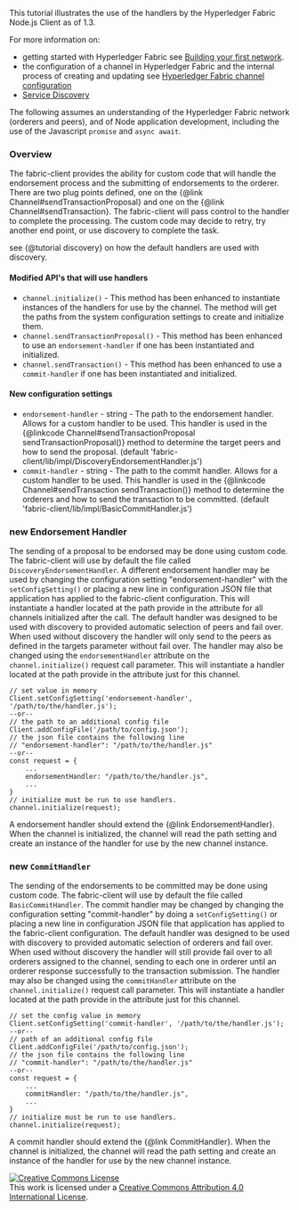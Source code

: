 
This tutorial illustrates the use of the handlers by the Hyperledger Fabric Node.js Client as of 1.3.

For more information on:
* getting started with Hyperledger Fabric see
[Building your first network](http://hyperledger-fabric.readthedocs.io/en/latest/build_network.html).
* the configuration of a channel in Hyperledger Fabric and the internal
process of creating and updating see
[Hyperledger Fabric channel configuration](http://hyperledger-fabric.readthedocs.io/en/latest/configtx.html)
* [Service Discovery](https://hyperledger-fabric.readthedocs.io/en/latest/discovery-overview.html)

The following assumes an understanding of the Hyperledger Fabric network
(orderers and peers),
and of Node application development, including the use of the
Javascript `promise` and `async await`.

### Overview
The fabric-client provides the ability for custom code that will handle the
endorsement process and the submitting of endorsements to the orderer.
There are two plug points defined, one on the {@link Channel#sendTransactionProposal}
and one on the {@link Channel#sendTransaction}. The fabric-client will pass
control to the handler to complete the processing. The custom code may
decide to retry, try another end point, or use discovery to complete the
task.

see {@tutorial discovery} on how the default handlers are
used with discovery.

#### Modified API's that will use handlers
* `channel.initialize()` - This method has been enhanced to instantiate
instances of the handlers for use by the channel. The method will get the
paths from the system configuration settings to create and initialize them.
* `channel.sendTransactionProposal()` - This method has been enhanced to use
an `endorsement-handler` if one has been instantiated and initialized.
* `channel.sendTransaction()` - This method has been enhanced to use
a `commit-handler` if one has been instantiated and initialized.



#### New configuration settings
* `endorsement-handler` - string - The path to the endorsement handler. Allows for a
custom handler to be used. This handler is used in the
{@linkcode Channel#sendTransactionProposal sendTransactionProposal()}
method to determine the target peers and how to send the proposal.
(default 'fabric-client/lib/impl/DiscoveryEndorsementHandler.js')
* `commit-handler` - string - The path to the commit handler. Allows for
a custom handler to be used. This handler is used in the
{@linkcode Channel#sendTransaction sendTransaction()} method
to determine the orderers and how to send the transaction to be committed.
(default 'fabric-client/lib/impl/BasicCommitHandler.js')

### new Endorsement Handler
The sending of a proposal to be endorsed may be done using custom code. The
fabric-client will use by default the file called `DiscoveryEndorsementHandler`.
A different endorsement handler may be used by changing the configuration setting
"endorsement-handler" with the `setConfigSetting()` or placing a new line
in configuration JSON file that application has applied to the fabric-client
configuration. This will instantiate a handler
located at the path provide in the attribute for all channels initialized
after the call.
The default handler was designed to be used with discovery to provided automatic
selection of peers and fail over. When used without discovery the handler will
only send to the peers as defined in the targets parameter without fail over.
The handler may also be changed using the `endorsementHandler` attribute on the
`channel.initialize()` request call parameter. This will instantiate a handler
located at the path provide in the attribute just for this channel.
```
// set value in memory
Client.setConfigSetting('endorsement-handler', '/path/to/the/handler.js');
--or--
// the path to an additional config file
Client.addConfigFile('/path/to/config.json');
// the json file contains the following line
// "endorsement-handler": "/path/to/the/handler.js"
--or--
const request = {
	...
	endorsementHandler: "/path/to/the/handler.js",
	...
}
// initialize must be run to use handlers.
channel.initialize(request);
```
A endorsement handler should extend the {@link EndorsementHandler}. When the
channel is initialized, the channel will read the path setting and create an
instance of the handler for use by the new channel instance.

### new `CommitHandler`
The sending of the endorsements to be committed may be done using custom code.
The fabric-client will use by default the file called `BasicCommitHandler`.
The commit handler may be changed by changing the configuration setting
"commit-handler" by doing a `setConfigSetting()` or placing a new line
in configuration JSON file that application has applied to the fabric-client
configuration.
The default handler was designed to be used with discovery to provided automatic
selection of orderers and fail over. When used without discovery the handler will
still provide fail over to all orderers assigned to the channel, sending to
each one in orderer until an orderer response successfully to the transaction
submission.
The handler may also be changed using the `commitHandler` attribute on the
`channel.initialize()` request call parameter. This will instantiate a handler
located at the path provide in the attribute just for this channel.
```
// set the config value in memory
Client.setConfigSetting('commit-handler', '/path/to/the/handler.js');
--or--
// path of an additional config file
Client.addConfigFile('/path/to/config.json');
// the json file contains the following line
// "commit-handler": "/path/to/the/handler.js"
--or--
const request = {
	...
	commitHandler: "/path/to/the/handler.js",
	...
}
// initialize must be run to use handlers.
channel.initialize(request);
```
A commit handler should extend the {@link CommitHandler}. When the
channel is initialized, the channel will read the path setting and create an
instance of the handler for use by the new channel instance.

<a rel="license" href="http://creativecommons.org/licenses/by/4.0/"><img alt="Creative Commons License" style="border-width:0" src="https://i.creativecommons.org/l/by/4.0/88x31.png" /></a><br />This work is licensed under a <a rel="license" href="http://creativecommons.org/licenses/by/4.0/">Creative Commons Attribution 4.0 International License</a>.
